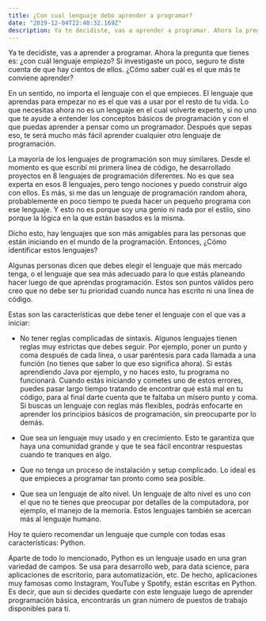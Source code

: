 ```yaml
---
title: ¿Con cual lenguaje debo aprender a programar?
date: "2019-12-04T22:40:32.169Z"
description: Ya te decidiste, vas a aprender a programar. Ahora la pregunta que tienes es&#58; ¿con cuál lenguaje empiezo? Si investigaste un poco, seguro te diste cuenta de que hay cientos de ellos...
---
```


Ya te decidiste, vas a aprender a programar. Ahora la pregunta que tienes es: ¿con cuál lenguaje empiezo? Si investigaste un poco, seguro te diste cuenta de que hay cientos de ellos. ¿Cómo saber cuál es el que más te conviene aprender?

En un sentido, no importa el lenguaje con el que empieces. El lenguaje que aprendas para empezar no es el que vas a usar por el resto de tu vida. Lo que necesitas ahora no es un lenguaje en el cual volverte experto, si no uno que te ayude a entender los conceptos básicos de programación y con el que puedas aprender a pensar como un programador. Después que sepas eso, te será mucho más fácil aprender cualquier otro lenguaje de programación.

La mayoría de los lenguajes de programación son muy similares. Desde el momento es que escribí mi primera línea de código, he desarrollado proyectos en 8 lenguajes de programación diferentes. No es que sea experta en esos 8 lenguajes, pero tengo nociones y puedo construir algo con ellos. Es más, si me das un lenguaje de programación random ahora, probablemente en poco tiempo te pueda hacer un pequeño programa con ese lenguaje. Y esto no es porque soy una genio ni nada por el estilo, sino porque la lógica en la que están basados es la misma.

Dicho esto, hay lenguajes que son más amigables para las personas que están iniciando en el mundo de la programación. Entonces, ¿Cómo identificar estos lenguajes?

Algunas personas dicen que debes elegir el lenguaje que más mercado tenga, o el lenguaje que sea más adecuado para lo que estás planeando hacer luego de que aprendas programación. Estos son puntos válidos pero creo que no debe ser tu prioridad cuando nunca has escrito ni una línea de código.

Estas son las características que debe tener el lenguaje con el que vas a iniciar:

- No tener reglas complicadas de sintaxis. Algunos lenguajes tienen reglas muy estrictas que debes seguir. Por ejemplo, poner un punto y coma después de cada línea, o usar paréntesis para cada llamada a una función (no tienes que saber lo que eso significa ahora). Si estás aprendiendo Java por ejemplo, y no haces esto, tu programa no funcionará. Cuando estás iniciando y cometes uno de estos errores, puedes pasar largo tiempo tratando de encontrar qué está mal en tu código, para al final darte cuenta que te faltaba un mísero punto y coma. Si buscas un lenguaje con reglas más flexibles, podrás enfocarte en aprender los principios básicos de programación, sin preocuparte por lo demás.

* Que sea un lenguaje muy usado y en crecimiento. Esto te garantiza que haya una comunidad grande y que te sea fácil encontrar respuestas cuando te tranques en algo.

* Que no tenga un proceso de instalación y setup complicado. Lo ideal es que empieces a programar tan pronto como sea posible.

* Que sea un lenguaje de alto nivel. Un lenguaje de alto nivel es uno con el que no te tienes que preocupar por detalles de la computadora, por ejemplo, el manejo de la memoria. Estos lenguajes también se acercan más al lenguaje humano.

Hoy te quiero recomendar un lenguaje que cumple con todas esas características: Python.

Aparte de todo lo mencionado, Python es un lenguaje usado en una gran variedad de campos. Se usa para desarrollo web, para data science, para aplicaciones de escritorio, para automatización, etc. De hecho, aplicaciones muy famosas como Instagram, YouTube y Spotify, están escritas en Python. Es decir, que aun si decides quedarte con este lenguaje luego de aprender programación básica, encontrarás un gran número de puestos de trabajo disponibles para ti.
